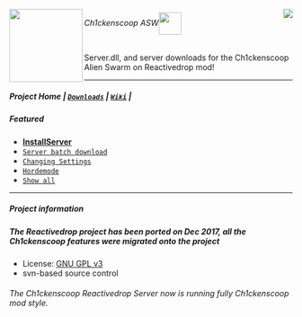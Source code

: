 <a href=https://github.com/Ch1ckenscoop/Project><img align=left src=https://github.com/softcopy/svn-rd/blob/master/wiki/asw_reactivedrop_logo.png width=130/></a>
[]()

<a href=http://github.com/Ch1ckenscoop/Project><img align=right src=https://github.com/Ch1ckenscoop/svn/blob/master/wiki/googlecode-home.png /></a>

###### Ch1ckenscoop ASW<a href=https://github.com/Ch1ckenscoop/Project><img align=center src=https://github.com/Ch1ckenscoop/svn/blob/master/wiki/asw_logo.png width=40/></a>
[]()

Server.dll, and server downloads for the Ch1ckenscoop Alien Swarm on Reactivedrop mod!

---

##### Project Home | [`Downloads`](https://github.com/softcopy/Downloads) | [`Wiki`](https://github.com/softcopy/svn-rd/blob/master/wiki) |

##### Featured
* [**InstallServer**](https://github.com/softcopy/svn-rd/blob/master/wiki/InstallServer.wiki)
* [`Server batch download`](https://github.com/Softcopy/svn-rd/blob/master/wiki/batch_download.wiki)
* [`Changing Settings`](https://github.com/softcopy/svn-rd/blob/master/wiki/Changing_Settings.wiki)
* [`Hordemode`](https://github.com/softcopy/svn-rd/blob/master/wiki/Hordemode.wiki)
* [`Show all`](https://github.com/softcopy/svn-rd/tree/master/server/reactivedrop/cfg) 

---

##### Project information

##### The Reactivedrop project has been ported on Dec 2017, all the Ch1ckenscoop features were migrated onto the project
 * License:  [GNU GPL v3](http://www.gnu.org/licenses/gpl-3.0-standalone.html)
 * svn-based source control

###### The Ch1ckenscoop Reactivedrop Server now is running fully Ch1ckenscoop mod style.
